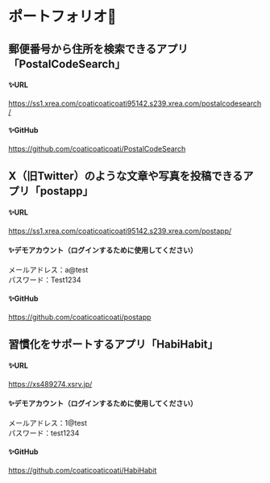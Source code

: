 # ポートフォリオ🦭
  
## 郵便番号から住所を検索できるアプリ「PostalCodeSearch」  
  
#### ✨URL     
https://ss1.xrea.com/coaticoaticoati95142.s239.xrea.com/postalcodesearch/  

#### ✨GitHub  
https://github.com/coaticoaticoati/PostalCodeSearch

## X（旧Twitter）のような文章や写真を投稿できるアプリ「postapp」
#### ✨URL       
https://ss1.xrea.com/coaticoaticoati95142.s239.xrea.com/postapp/
  
#### ✨デモアカウント（ログインするために使用してください）     
メールアドレス：a@test  
パスワード：Test1234
  
#### ✨GitHub
https://github.com/coaticoaticoati/postapp
  
## 習慣化をサポートするアプリ「HabiHabit」
  
#### ✨URL 
    
https://xs489274.xsrv.jp/
  
#### ✨デモアカウント（ログインするために使用してください）  
    
メールアドレス：1@test  
パスワード：test1234
  
#### ✨GitHub
  
https://github.com/coaticoaticoati/HabiHabit




<!--
**coaticoaticoati/coaticoaticoati** is a ✨ _special_ ✨ repository because its `README.md` (this file) appears on your GitHub profile.

Here are some ideas to get you started:

- 🔭 I’m currently working on ...
- 🌱 I’m currently learning ...
- 👯 I’m looking to collaborate on ...
- 🤔 I’m looking for help with ...
- 💬 Ask me about ...
- 📫 How to reach me: ...
- 😄 Pronouns: ...
- ⚡ Fun fact: ...
-->
